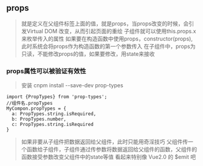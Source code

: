 ## props
> 就是定义在父组件标签上面的值，就是props，当props改变的时候，会引发Virtual DOM 改变，从而引起页面的重绘
> 子组件就可以使用this.props.x来枚举传入的属性
> 如果要在构造函数中使用props，constructor(props),此时系统会将props作为构造函数的第一个参数传入
> 在子组件中，props为只读，不能修改props的值，如果要修改，用state来接收

### props属性可以被验证有效性
> 安装 cnpm install --save-dev prop-types
```
import {PropTypes} from 'prop-types'; 
//组件名.propTypes
MyCompon.propTypes = {
  a: PropTypes.string.isRequired,
  b: PropTypes.number,
  c: PropTypes.string.isRequired
}
```
> 如果非要从子组件把数据返回给父组件，此时只能用奇淫技巧
> 父组件传一个函数给子组件，子组件通过传参数将数据返回给父组件的函数，父组件的函数接受参数改变父组件中的state等值
> 看起来特别像 Vue2.0 的 $emit 吧